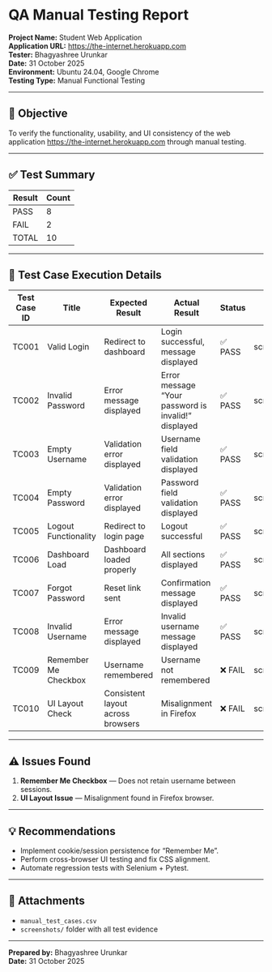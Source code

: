 # QA Manual Testing Report

**Project Name:** Student Web Application  
**Application URL:** https://the-internet.herokuapp.com  
**Tester:** Bhagyashree Urunkar  
**Date:** 31 October 2025  
**Environment:** Ubuntu 24.04, Google Chrome  
**Testing Type:** Manual Functional Testing  

---

## 🎯 Objective
To verify the functionality, usability, and UI consistency of the web application https://the-internet.herokuapp.com through manual testing.

---

## ✅ Test Summary

| Result | Count |
|---------|--------|
| PASS | 8 |
| FAIL | 2 |
| TOTAL | 10 |

---

## 🧪 Test Case Execution Details

| Test Case ID | Title | Expected Result | Actual Result | Status | Screenshot |
|---------------|--------|------------------|----------------|----------|-------------|
| TC001 | Valid Login | Redirect to dashboard | Login successful, message displayed | ✅ PASS | screenshots/TC001.png |
| TC002 | Invalid Password | Error message displayed | Error message “Your password is invalid!” displayed | ✅ PASS | screenshots/TC002.png |
| TC003 | Empty Username | Validation error displayed | Username field validation displayed | ✅ PASS | screenshots/TC003.png |
| TC004 | Empty Password | Validation error displayed | Password field validation displayed | ✅ PASS | screenshots/TC004.png |
| TC005 | Logout Functionality | Redirect to login page | Logout successful | ✅ PASS | screenshots/TC005.png |
| TC006 | Dashboard Load | Dashboard loaded properly | All sections displayed | ✅ PASS | screenshots/TC006.png |
| TC007 | Forgot Password | Reset link sent | Confirmation message displayed | ✅ PASS | screenshots/TC007.png |
| TC008 | Invalid Username | Error message displayed | Invalid username message displayed | ✅ PASS | screenshots/TC008.png |
| TC009 | Remember Me Checkbox | Username remembered | Username not remembered | ❌ FAIL | screenshots/TC009.png |
| TC010 | UI Layout Check | Consistent layout across browsers | Misalignment in Firefox | ❌ FAIL | screenshots/TC010.png |

---

## ⚠️ Issues Found
1. **Remember Me Checkbox** — Does not retain username between sessions.  
2. **UI Layout Issue** — Misalignment found in Firefox browser.  

---

## 💡 Recommendations
- Implement cookie/session persistence for “Remember Me”.  
- Perform cross-browser UI testing and fix CSS alignment.  
- Automate regression tests with Selenium + Pytest.

---

## 📎 Attachments
- `manual_test_cases.csv`  
- `screenshots/` folder with all test evidence  

---

**Prepared by:** Bhagyashree Urunkar  
**Date:** 31 October 2025  
